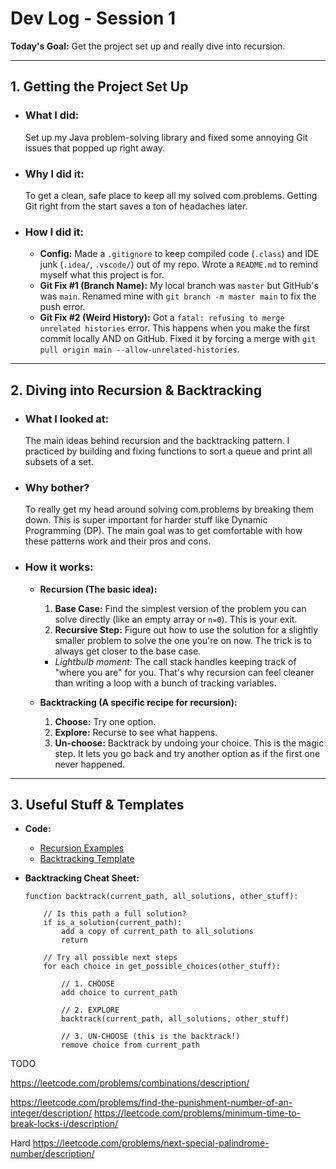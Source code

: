 # Dev Log - Session 1

**Today's Goal:** Get the project set up and really dive into recursion.

---

## 1. Getting the Project Set Up

*   ### What I did:
    Set up my Java problem-solving library and fixed some annoying Git issues that popped up right away.

*   ### Why I did it:
    To get a clean, safe place to keep all my solved com.problems. Getting Git right from the start saves a ton of headaches later.

*   ### How I did it:
    *   **Config:** Made a `.gitignore` to keep compiled code (`.class`) and IDE junk (`.idea/`, `.vscode/`) out of my repo. Wrote a `README.md` to remind myself what this project is for.
    *   **Git Fix #1 (Branch Name):** My local branch was `master` but GitHub's was `main`. Renamed mine with `git branch -m master main` to fix the push error.
    *   **Git Fix #2 (Weird History):** Got a `fatal: refusing to merge unrelated histories` error. This happens when you make the first commit locally AND on GitHub. Fixed it by forcing a merge with `git pull origin main --allow-unrelated-histories`.

---

## 2. Diving into Recursion & Backtracking

*   ### What I looked at:
    The main ideas behind recursion and the backtracking pattern. I practiced by building and fixing functions to sort a queue and print all subsets of a set.

*   ### Why bother?
    To really get my head around solving com.problems by breaking them down. This is super important for harder stuff like Dynamic Programming (DP). The main goal was to get comfortable with how these patterns work and their pros and cons.

*   ### How it works:
    *   **Recursion (The basic idea):**
        1.  **Base Case:** Find the simplest version of the problem you can solve directly (like an empty array or `n=0`). This is your exit.
        2.  **Recursive Step:** Figure out how to use the solution for a slightly smaller problem to solve the one you're on now. The trick is to always get closer to the base case.
        *   *Lightbulb moment:* The call stack handles keeping track of "where you are" for you. That's why recursion can feel cleaner than writing a loop with a bunch of tracking variables.

    *   **Backtracking (A specific recipe for recursion):**
        1.  **Choose:** Try one option.
        2.  **Explore:** Recurse to see what happens.
        3.  **Un-choose:** Backtrack by undoing your choice. This is the magic step. It lets you go back and try another option as if the first one never happened.

---

## 3. Useful Stuff & Templates

*   **Code:**
    *   [Recursion Examples](../src/main/java/com/practice/coaching/recursion.java)
    *   [Backtracking Template](../src/main/java/com/practice/coaching/BacktrackingProblemTemplate.java)

*   **Backtracking Cheat Sheet:**
    ```pseudocode
    function backtrack(current_path, all_solutions, other_stuff):

        // Is this path a full solution?
        if is_a_solution(current_path):
            add a copy of current_path to all_solutions
            return

        // Try all possible next steps
        for each choice in get_possible_choices(other_stuff):

            // 1. CHOOSE
            add choice to current_path

            // 2. EXPLORE
            backtrack(current_path, all_solutions, other_stuff)

            // 3. UN-CHOOSE (this is the backtrack!)
            remove choice from current_path
    ```


TODO



https://leetcode.com/problems/combinations/description/


https://leetcode.com/problems/find-the-punishment-number-of-an-integer/description/
https://leetcode.com/problems/minimum-time-to-break-locks-i/description/

Hard
https://leetcode.com/problems/next-special-palindrome-number/description/ 
